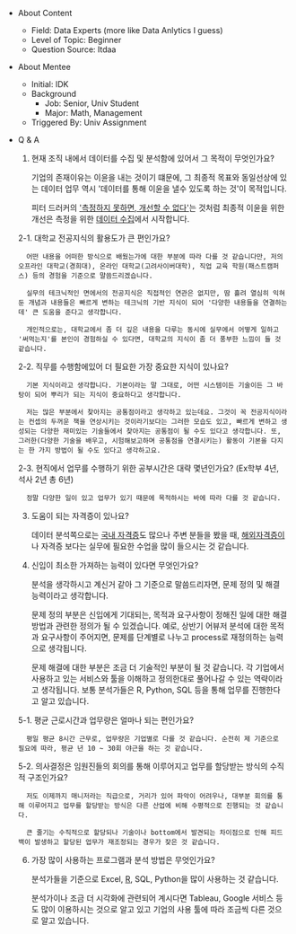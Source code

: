 - About Content
    - Field: Data Experts (more like Data Anlytics I guess)
    - Level of Topic: Beginner
    - Question Source: Itdaa

- About Mentee
    - Initial: IDK
    - Background
        - Job: Senior, Univ Student
        - Major: Math, Management
    - Triggered By: Univ Assignment

- Q & A
    1. 현재 조직 내에서 데이터를 수집 및 분석함에 있어서 그 목적이 무엇인가요?

       기업의 존재이유는 이윤을 내는 것이기 떄문에, 그 최종적 목표와 동일선상에 있는 데이터 업무 역시 '데이터를 통해 이윤을 낼수
       있도록 하는 것'이 목적입니다.

       피터
       드러커의 ['측정하지 못하면, 개선할 수 없다'](https://guavabox.com/if-you-cant-measure-it-you-cant-improve-it/)는
       것처럼 최종적 이윤을 위한 개선은 측정을
       위한 [데이터 수집](https://medium.com/@rchang/a-beginners-guide-to-data-engineering-part-i-4227c5c457d7)에서
       시작합니다.

  2-1. 대학교 전공지식의 활용도가 큰 편인가요?

        어떤 내용을 어떠한 방식으로 배웠는가에 대한 부분에 따라 다를 것 같습니다만, 저의 오프라인 대학교(경희대), 온라인 대학교(고려사이버대학), 직업 교육 학원(패스트캠퍼스) 등의 경험을 기준으로 말씀드리겠습니다.

        실무의 테크닉적인 면에서의 전공지식은 직접적인 연관은 없지만, 땀 흘려 열심히 익혀둔 개념과 내용들은 빠르게 변하는 테크닉의 기반 지식이 되어 '다양한 내용들을 연결하는데' 큰 도움을 준다고 생각합니다.

        개인적으로는, 대학교에서 좀 더 깊은 내용을 다루는 동시에 실무에서 어떻게 일하고 '써먹는지'를 본인이 경험하실 수 있다면, 대학교의 지식이 좀 더 풍부한 느낌이 들 것 같습니다.

  2-2. 직무를 수행함에있어 더 필요한 가장 중요한 지식이 있나요?

        기본 지식이라고 생각합니다. 기본이라는 말 그대로, 어떤 시스템이든 기술이든 그 바탕이 되어 뿌리가 되는 지식이 중요하다고 생각합니다.

        저는 많은 부분에서 찾아지는 공통점이라고 생각하고 있는데요. 그것이 꼭 전공지식이라는 컨셉의 두꺼운 책을 연상시키는 것이라기보다는 그러한 모습도 있고, 빠르게 변하고 생성되는 다양한 재미있는 기술들에서 찾아지는 공통점이 될 수도 있다고 생각합니다. 또, 그러한(다양한 기술을 배우고, 시험해보고하며 공통점을 연결시키는) 활동이 기본을 다지는 한 가지 방법이 될 수도 있다고 생각하고요.

  2-3. 현직에서 업무를 수행하기 위한 공부시간은 대략 몇년인가요? (Ex학부 4년, 석사 2년 총 6년)

        정말 다양한 일이 있고 업무가 있기 때문에 목적하시는 바에 따라 다를 것 같습니다.

    3. 도움이 되는 자격증이 있나요?

       데이터
       분석쪽으로는 [국내 자격증](https://m.blog.naver.com/PostView.nhn?blogId=mediamkt&logNo=220884228003&proxyReferer=https%3A%2F%2Fwww.google.com%2F)도
       많으나 주변 분들을 봤을 때, [해외자격증이](http://www.ciokorea.com/print/21859)나 자격증 보다는
       실무에 필요한 수업을 많이 들으시는 것 같습니다.

    4. 신입이 최소한 가져하는 능력이 있다면 무엇인가요?

       분석을 생각하시고 계신거 같아 그 기준으로 말씀드리자면, 문제 정의 및 해결 능력이라고 생각합니다.

       문제 정의 부분은 신입에게 기대되는, 목적과 요구사항이 정해진 일에 대한 해결방법과 관련한 정의가 될 수 있겠습니다. 예로, 상반기
       어뷰저 분석에 대한 목적과 요구사항이 주어지면, 문제를 단계별로 나누고 process로 재정의하는 능력으로 생각됩니다.

       문제 해결에 대한 부분은 조금 더 기술적인 부분이 될 것 같습니다. 각 기업에서 사용하고 있는 서비스와 툴을 이해하고 정의한대로
       풀어나갈 수 있는 역략이라고 생각됩니다. 보통 분석가들은 R, Python, SQL 등을 통해 업무를 진행한다고 알고 있습니다.

  5-1. 평균 근로시간과 업무량은 얼마나 되는 편인가요?

        평일 평균 8시간 근무로, 업무량은 기업별로 다를 것 같습니다. 순전히 제 기준으로 필요에 따라, 평균 년 10 ~ 30회 야근을 하는 것 같습니다.

  5-2. 의사결정은 임원진들의 회의를 통해 이루어지고 업무를 할당받는 방식의 수직적 구조인가요?

        저도 이제까지 매니저라는 직급으로, 거리가 있어 파악이 어려우나, 대부분 회의를 통해 이루어지고 업무를 할당받는 방식은 다른 산업에 비해 수평적으로 진행되는 것 같습니다. 

        큰 줄기는 수직적으로 할당되나 기술이나 bottom에서 발견되는 차이점으로 인해 피드백이 발생하고 할당된 업무가 재조정되는 경우가 잦은 것 같습니다.

    6. 가장 많이 사용하는 프로그램과 분석 방법은 무엇인가요?

       분석가들을 기준으로 Excel, [R](https://mrchypark.github.io/textR/print.html), SQL,
       Python을 많이 사용하는 것 같습니다.

       분석가이나 조금 더 시각화에 관련되어 계시다면 Tableau, Google 서비스 등도 많이 이용하시는 것으로 알고 있고 기업의
       사용 툴에 따라 조금씩 다른 것으로 알고 있습니다.

